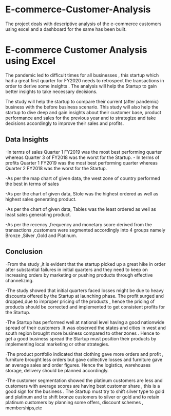 # E-commerce-Customer-Analysis
The project deals with descriptive analysis of the e-commerce customers using excel and a dashboard for the same has been built.
# E-commerce Customer Analysis using Excel

The pandemic led to difficult times for all businesses , this startup which had a great
 first quarter for FY2020 needs to retrospect the transactions in order to derive some
 insights . The analysis will help the Startup to gain better insights to take necessary decisions.


The study will help the startup to compare their current (after pandemic) business with the before business scenario. This study will also help the startup to 
dive deep and gain insights about their customer base, product performance and sales for the previous year and to strategize and take decisions accordingly
to improve their sales and profits.
## Data Insights


-In terms of sales Quarter 1 FY2019 was the most best performing quarter whereas Quarter 3 of FY2018 was the worst for the Startup. -
In terms of profits Quarter 1 FY2019 was the most best performing quarter whereas Quarter 2 FY2018 was the worst for the Startup.

-As per the map chart of given data,  the west zone of country performed the best in terms of sales

-As per the chart of given data, Stole was the highest ordered as well as  highest sales generating product.


-As per the chart of given data, Tables was the least ordered as well as  least sales generating product.

-As per the recency ,frequency and monetary score derived from the transactions ,customers were segmented accordingly into 4 groups
namely Bronze ,Silver ,Gold  and Platinum. 



## Conclusion

-From the study ,it is evident that the startup picked up a great hike in order after  substantial failures in initial quarters and they need to keep on
increasing orders by marketing or pushing products through effective channelizing.

-The study showed that initial quarters faced losses might be due to heavy discounts offered by the Startup at launching phase. The profit surged and 
dropped,due to improper pricing of the products , hence the pricing of products should be corrected and implemented to get consistent profits for the Startup.

-The Startup has performed well at national level having a good nationwide spread of their customers .It was observed the states and cities in west 
and south region brought more business compared to other zones . Hence to get a good business spread the Startup must position their products by 
implementing local marketing or other strategies.

-The product portfolio indicated that clothing gave more orders and profit , furniture brought less orders but gave collective losses and furniture
gave an average sales and order figures. Hence the logistics, warehouses storage, delivery should be planned accordingly.

-The customer segmentation showed the platinum customers are less and customers with average scores are having best customer share , this is a good
sign for the business . The Startup must try to shift silver type to gold and platinum and to shift bronze customers to silver or gold and to retain
platinum customers by planning some offers, discount schemes , memberships,etc
